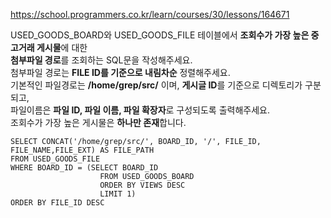 https://school.programmers.co.kr/learn/courses/30/lessons/164671

USED_GOODS_BOARD와 USED_GOODS_FILE 테이블에서 **조회수가 가장 높은 중고거래 게시물**에 대한  
**첨부파일 경로**를 조회하는 SQL문을 작성해주세요.  
첨부파일 경로는 **FILE ID를 기준으로 내림차순** 정렬해주세요.   
기본적인 파일경로는 **/home/grep/src/** 이며, **게시글 ID**를 기준으로 디렉토리가 구분되고,   
파일이름은 **파일 ID, 파일 이름, 파일 확장자**로 구성되도록 출력해주세요.  
조회수가 가장 높은 게시물은 **하나만 존재**합니다.

```
SELECT CONCAT('/home/grep/src/', BOARD_ID, '/', FILE_ID, FILE_NAME,FILE_EXT) AS FILE_PATH
FROM USED_GOODS_FILE
WHERE BOARD_ID = (SELECT BOARD_ID
                    FROM USED_GOODS_BOARD
                    ORDER BY VIEWS DESC
                    LIMIT 1)
ORDER BY FILE_ID DESC
```
